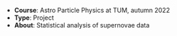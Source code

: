 - **Course**: Astro Particle Physics at TUM, autumn 2022
- **Type**: Project
- **About**: Statistical analysis of supernovae data
